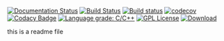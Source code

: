 [![Documentation Status][readthedocs-badge]][readthedocs-link]
[![Build Status][travis-badge]][travis-link]
[![Build status][appveyor-badge]][appveyor-link]
[![codecov][codecov-badge]][codecov-link]
[![Codacy Badge][codacy-badge]][codacy-link]
[![Language grade: C/C++][lgtm-badge]][lgtm-link]
[![GPL License][license-badge]](LICENSE)
[![Download][bintray-badge]][bintray-link]

this is a readme file

[travis-badge]:       https://travis-ci.org/jdmarquez01/freeuv3.svg?branch=master
[travis-link]:        https://travis-ci.org/jdmarquez01
[appveyor-badge]:     https://ci.appveyor.com/api/projects/status/w6ay1dxx7px29kjr?svg=true
[appveyor-link]:      https://ci.appveyor.com/project/jdmarquez01/freeuv3
[readthedocs-badge]:  https://readthedocs.org/projects/freeuv3/badge/?version=latest
[readthedocs-link]:   https://freeuv3.readthedocs.io/en/latest/?badge=latest
[codecov-badge]:      https://codecov.io/gh/jdmarquez01/freeuv3/branch/master/graph/badge.svg
[codecov-link]:       https://codecov.io/gh/jdmarquez01/freeuv3
[codacy-badge]:       https://api.codacy.com/project/badge/Grade/5d0b6bce52504bacb94d88857ad03b36
[codacy-link]:        https://www.codacy.com/app/jdmarquez01/freeuv3?utm_source=github.com&amp;utm_medium=referral&amp;utm_content=jdmarquez01/freeuv3&amp;utm_campaign=Badge_Grade
[lgtm-badge]:         https://img.shields.io/lgtm/grade/cpp/g/jdmarquez01/freeuv3.svg?logo=lgtm&logoWidth=18
[lgtm-link]:          https://lgtm.com/projects/g/jdmarquez01/freeuv3/context:cpp
[license-badge]:      https://img.shields.io/badge/license-GPL-blue
[bintray-badge]:      https://api.bintray.com/packages/jdmarquez01/my_repos/freeuv3/images/download.svg
[bintray-link]:       https://bintray.com/jdmarquez01/my_repos/freeuv3/_latestVersion
